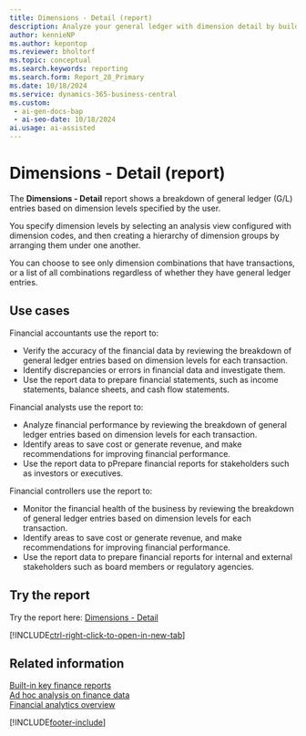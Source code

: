 ```yaml
---
title: Dimensions - Detail (report)
description: Analyze your general ledger with dimension detail by building groups of dimensions for combinations of dimension values, and view a breakdown of general ledger entries for each segment.
author: kennieNP
ms.author: kepontop
ms.reviewer: bholtorf
ms.topic: conceptual
ms.search.keywords: reporting
ms.search.form: Report_28_Primary
ms.date: 10/18/2024
ms.service: dynamics-365-business-central
ms.custom:
 - ai-gen-docs-bap
 - ai-seo-date: 10/18/2024
ai.usage: ai-assisted
---
```


# Dimensions - Detail (report)

The **Dimensions - Detail** report shows a breakdown of general ledger (G/L) entries based on dimension levels specified by the user.

You specify dimension levels by selecting an analysis view configured with dimension codes, and then creating a hierarchy of dimension groups by arranging them under one another.

You can choose to see only dimension combinations that have transactions, or a list of all combinations regardless of whether they have general ledger entries.

## Use cases

<!-- 
Prompt

Below is a report in an ERP system. Provide 3-4 use cases for different personas working with core finance.
Format like this:    
  
As a <persona>, use the report to    
* use case 1  
* use case 2    

Do not capitalize the persona names. 
Do not start lines with ""Use the data to""


## Report name
Dimensions - Detail

### What the report does
The *Dimensions - Detail* report shows a breakdown of general ledger (G/L) entries based on dimension levels specified by the user. 

Dimension levels are specified by selecting an analysis view configured with dimension codes, then picking a hierarchy of how the dimension groups are grouped under one another.

You can choose to see only dimension combinations that have been transacted with, or a list of all combinations regardless of general ledger (G/L) entries.

### Use cases
Analyse your general ledger with dimension detail by building a grouping of dimensions for each permutation of dimension values, and view a breakdown of general ledger (G/L) entries for each segment
This report allows businesses to analyze and understand the specific ways in which dimensions (such as department, project, or location) have been applied to transactions, providing deeper insights into financial data.

Please include your data sources and URLs

-->

Financial accountants use the report to:

* Verify the accuracy of the financial data by reviewing the breakdown of general ledger entries based on dimension levels for each transaction.
* Identify discrepancies or errors in financial data and investigate them.
* Use the report data to prepare financial statements, such as income statements, balance sheets, and cash flow statements.

Financial analysts use the report to:

* Analyze financial performance by reviewing the breakdown of general ledger entries based on dimension levels for each transaction.
* Identify areas to save cost or generate revenue, and make recommendations for improving financial performance.
* Use the report data to pPrepare financial reports for stakeholders such as investors or executives.

Financial controllers use the report to:

* Monitor the financial health of the business by reviewing the breakdown of general ledger entries based on dimension levels for each transaction.
* Identify areas to save cost or generate revenue, and make recommendations for improving financial performance.
* Use the report data to prepare financial reports for internal and external stakeholders such as board members or regulatory agencies.

## Try the report

Try the report here: [Dimensions - Detail](https://businesscentral.dynamics.com?report=28)

[!INCLUDE[ctrl-right-click-to-open-in-new-tab](../includes/ctrl-right-click-to-open-in-new-tab.md)]

## Related information

[Built-in key finance reports](../finance-reports.md)  
[Ad hoc analysis on finance data](../ad-hoc-analysis-finance.md)  
[Financial analytics overview](../bi.md)  

[!INCLUDE[footer-include](../includes/footer-banner.md)]